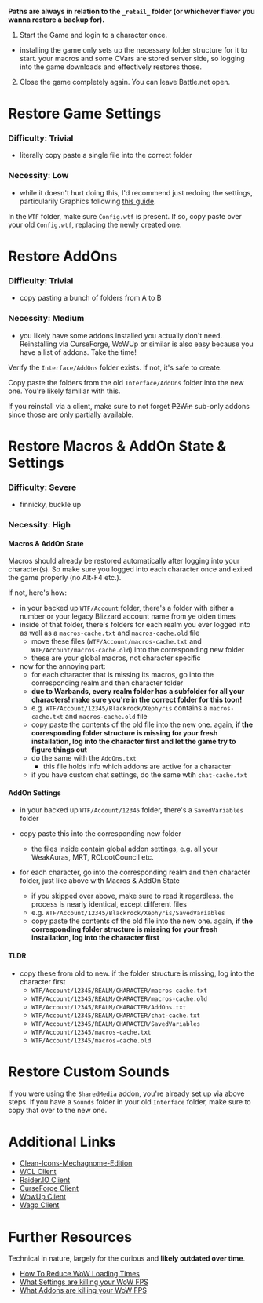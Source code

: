 **Paths are always in relation to the `_retail_` folder (or whichever flavor you wanna restore a backup for).**


1. Start the Game and login to a character once.
  - installing the game only sets up the necessary folder structure for it to start. your macros and some CVars are stored server side, so logging into the game downloads and effectively restores those.
2. Close the game completely again. You can leave Battle.net open.

# Restore Game Settings

### Difficulty: Trivial
  - literally copy paste a single file into the correct folder
### Necessity: Low
  - while it doesn't hurt doing this, I'd recommend just redoing the settings, particularily Graphics following [this guide](https://github.com/tukui-org/ElvUI/wiki/performance-optimization).

In the `WTF` folder, make sure `Config.wtf` is present. If so, copy paste over your old `Config.wtf`, replacing the newly created one.

# Restore AddOns
### Difficulty: Trivial
  - copy pasting a bunch of folders from A to B
### Necessity: Medium
  - you likely have some addons installed you actually don't need. Reinstalling via CurseForge, WoWUp or similar is also easy because you have a list of addons. Take the time!

Verify the `Interface/AddOns` folder exists. If not, it's safe to create.

Copy paste the folders from the old `Interface/AddOns` folder into the new one. You're likely familiar with this.

If you reinstall via a client, make sure to not forget ~~P2Win~~ sub-only addons since those are only partially available.

# Restore Macros & AddOn State & Settings

### Difficulty: Severe
  - finnicky, buckle up
### Necessity: High

#### Macros & AddOn State

Macros should already be restored automatically after logging into your character(s). So make sure you logged into each character once and exited the game properly (no Alt-F4 etc.).

If not, here's how:
- in your backed up `WTF/Account` folder, there's a folder with either a number or your legacy Blizzard account name from ye olden times
- inside of that folder, there's folders for each realm you ever logged into as well as a `macros-cache.txt` and `macros-cache.old` file
  - move these files (`WTF/Account/macros-cache.txt` and `WTF/Account/macros-cache.old`) into the corresponding new folder
  - these are your global macros, not character specific
- now for the annoying part:
  - for each character that is missing its macros, go into the corresponding realm and then character folder
  - **due to Warbands, every realm folder has a subfolder for all your characters! make sure you're in the correct folder for this toon!**
  - e.g. `WTF/Account/12345/Blackrock/Xephyris` contains a `macros-cache.txt` and `macros-cache.old` file
  - copy paste the contents of the old file into the new one. again, **if the corresponding folder structure is missing for your fresh installation, log into the character first and let the game try to figure things out**
  - do the same with the `AddOns.txt`
    - this file holds info which addons are active for a character
  - if you have custom chat settings, do the same wtih `chat-cache.txt`

#### AddOn Settings
- in your backed up `WTF/Account/12345` folder, there's a `SavedVariables` folder
- copy paste this into the corresponding new folder
  - the files inside contain global addon settings, e.g. all your WeakAuras, MRT, RCLootCouncil etc.

- for each character, go into the corresponding realm and then character folder, just like above with Macros & AddOn State
  - if you skipped over above, make sure to read it regardless. the process is nearly identical, except different files
  - e.g. `WTF/Account/12345/Blackrock/Xephyris/SavedVariables`
  - copy paste the contents of the old file into the new one. again, **if the corresponding folder structure is missing for your fresh installation, log into the character first**

#### TLDR

- copy these from old to new. if the folder structure is missing, log into the character first
  - `WTF/Account/12345/REALM/CHARACTER/macros-cache.txt`
  - `WTF/Account/12345/REALM/CHARACTER/macros-cache.old`
  - `WTF/Account/12345/REALM/CHARACTER/AddOns.txt`
  - `WTF/Account/12345/REALM/CHARACTER/chat-cache.txt`
  - `WTF/Account/12345/REALM/CHARACTER/SavedVariables`
  - `WTF/Account/12345/macros-cache.txt`
  - `WTF/Account/12345/macros-cache.old`

# Restore Custom Sounds

If you were using the `SharedMedia` addon, you're already set up via above steps. If you have a `Sounds` folder in your old `Interface` folder, make sure to copy that over to the new one.

# Additional Links
- [Clean-Icons-Mechagnome-Edition](https://github.com/AcidWeb/Clean-Icons-Mechagnome-Edition/releases)
- [WCL Client](https://www.warcraftlogs.com/client/download)
- [Raider.IO Client](https://raider.io/addon)
- [CurseForge Client](https://www.curseforge.com/download/app#download-options)
- [WowUp Client](https://wowup.io/)
- [Wago Client](https://addons.wago.io/app)

# Further Resources

Technical in nature, largely for the curious and **likely outdated over time**.

- [How To Reduce WoW Loading Times](https://www.youtube.com/watch?v=jGvjgNXkSuw)
- [What Settings are killing your WoW FPS](https://www.youtube.com/watch?v=v4VljFsksmw)
- [What Addons are killing your WoW FPS](https://www.youtube.com/watch?v=G9eLjJlrC_M)